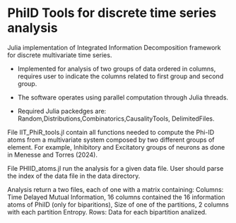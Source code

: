 # PhiID Tools for discrete time series analysis

Julia implementation of Integrated Information Decomposition framework for discrete multivariate time series.

- Implemented for analysis of two groups of data ordered in columns, requires user to indicate the columns related to first group and second group.

- The software operates using parallel computation through Julia threads.

- Required Julia packedges are: Random,Distributions,Combinatorics,CausalityTools, DelimitedFiles.

File IIT_PhiR_tools.jl contain all functions needed to compute the Phi-ID atoms from a multivariate system composed by two different groups of element. For example, Inhibitory and Excitatory groups of neurons as done in Menesse and Torres (2024).

File PHIID_atoms.jl run the analysis for a given data file. User should parse the index of the data file in the data directory.

Analysis return a two files, each of one with a matrix containing:
  Columns: Time Delayed Mutual Information, 16 columns contained the 16 information atoms of PhiID (only for biparitions), Size of one of the partitions, 2 columns with each partition Entropy.
  Rows: Data for each bipartition analized.
